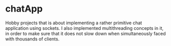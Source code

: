 # chatApp
Hobby projects that is about implementing a rather primitive chat application using sockets. I also implemented multithreading concepts in it, in order to make sure that it does not slow down when simultaneously faced with thousands of clients.
